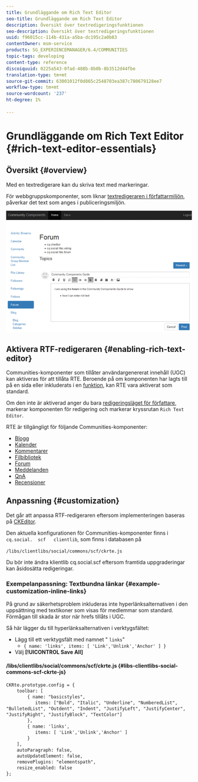 ```yaml
---
title: Grundläggande om Rich Text Editor
seo-title: Grundläggande om Rich Text Editor
description: Översikt över textredigeringsfunktionen
seo-description: Översikt över textredigeringsfunktionen
uuid: f96015cc-114b-431a-a5ba-dc195c2a0b83
contentOwner: msm-service
products: SG_EXPERIENCEMANAGER/6.4/COMMUNITIES
topic-tags: developing
content-type: reference
discoiquuid: 0225a543-0fad-488b-8b0b-8b3512d44fbe
translation-type: tm+mt
source-git-commit: 63001012f0d865c2548703ea387c780679128ee7
workflow-type: tm+mt
source-wordcount: '237'
ht-degree: 1%

---
```



# Grundläggande om Rich Text Editor {#rich-text-editor-essentials}

## Översikt {#overview}

Med en textredigerare kan du skriva text med markeringar.

För webbgruppskomponenter, som liknar [textredigeraren i författarmiljön](../../help/sites-authoring/rich-text-editor.md), påverkar det text som anges i publiceringsmiljön.

![chlimage_1-410](assets/chlimage_1-410.png)

## Aktivera RTF-redigeraren {#enabling-rich-text-editor}

Communities-komponenter som tillåter användargenererat innehåll (UGC) kan aktiveras för att tillåta RTE. Beroende på om komponenten har lagts till på en sida eller inkluderats i en [funktion](functions.md), kan RTE vara aktiverat som standard.

Om den inte är aktiverad anger du bara [redigeringsläget för författare](sites-console.md#authoring-site-content), markerar komponenten för redigering och markerar kryssrutan `Rich Text Editor`.

RTE är tillgängligt för följande Communities-komponenter:

* [Blogg](blog-feature.md)
* [Kalender](calendar.md)
* [Kommentarer](comments.md)
* [Filbibliotek](file-library.md)
* [Forum](forum.md)
* [Meddelanden](configure-messaging.md)
* [QnA](working-with-qna.md)
* [Recensioner](reviews.md)

## Anpassning {#customization}

Det går att anpassa RTF-redigeraren eftersom implementeringen baseras på [CKEditor](https://www.ckeditor.com/).

Den aktuella konfigurationen för Communities-komponenter finns i `cq.social.  scf   clientlib`, som finns i databasen på

`/libs/clientlibs/social/commons/scf/ckrte.js`

Du bör inte ändra klientlib cq.social.scf eftersom framtida uppgraderingar kan åsidosätta redigeringar.

### Exempelanpassning: Textbundna länkar {#example-customization-inline-links}

På grund av säkerhetsproblem inkluderas inte hyperlänksalternativen i den uppsättning med textikoner som visas för medlemmar som standard. Förmågan till skada är stor när hrefs tillåts i UGC.

Så här lägger du till hyperlänksalternativen i verktygsfältet:

* Lägg till ett verktygsfält med namnet &quot; `links`&quot;
   * `{ name: 'links', items: [ 'Link','Unlink','Anchor' ] }`
* Välj **[!UICONTROL Save All]**

#### /libs/clientlibs/social/commons/scf/ckrte.js {#libs-clientlibs-social-commons-scf-ckrte-js}

```
CKRte.prototype.config = {
    toolbar: [
        { name: "basicstyles",
           items: ["Bold", "Italic", "Underline", "NumberedList", "BulletedList", "Outdent", "Indent", "JustifyLeft", "JustifyCenter", "JustifyRight", "JustifyBlock", "TextColor"]
        },
        { name: 'links', 
           items: [ 'Link','Unlink','Anchor' ] 
        }
    ],
    autoParagraph: false,
    autoUpdateElement: false,
    removePlugins: "elementspath",
    resize_enabled: false
};
```

